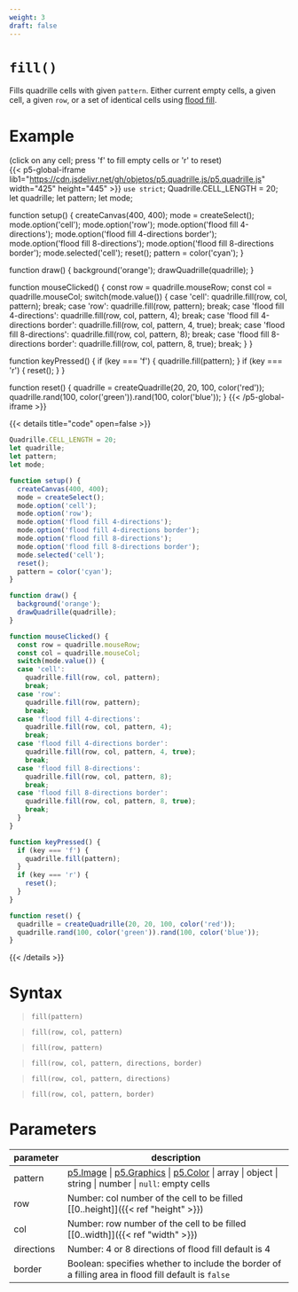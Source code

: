 ```yaml
---
weight: 3
draft: false
---
```


# `fill()`

Fills quadrille cells with given `pattern`. Either current empty cells, a given cell, a given `row`, or a set of identical cells using [flood fill](https://en.m.wikipedia.org/wiki/Flood_fill).

# Example

(click on any cell; press 'f' to fill empty cells or 'r' to reset)\
{{< p5-global-iframe lib1="https://cdn.jsdelivr.net/gh/objetos/p5.quadrille.js/p5.quadrille.js" width="425" height="445" >}}
`use strict`;
Quadrille.CELL_LENGTH = 20;
let quadrille;
let pattern;
let mode;

function setup() {
  createCanvas(400, 400);
  mode = createSelect();
  mode.option('cell');
  mode.option('row');
  mode.option('flood fill 4-directions');
  mode.option('flood fill 4-directions border');
  mode.option('flood fill 8-directions');
  mode.option('flood fill 8-directions border');
  mode.selected('cell');
  reset();
  pattern = color('cyan');
}

function draw() {
  background('orange');
  drawQuadrille(quadrille);
}

function mouseClicked() {
  const row = quadrille.mouseRow;
  const col = quadrille.mouseCol;
  switch(mode.value()) {
  case 'cell':
    quadrille.fill(row, col, pattern);
    break;
  case 'row':
    quadrille.fill(row, pattern);
    break;
  case 'flood fill 4-directions':
    quadrille.fill(row, col, pattern, 4);
    break;
  case 'flood fill 4-directions border':
    quadrille.fill(row, col, pattern, 4, true);
    break;
  case 'flood fill 8-directions':
    quadrille.fill(row, col, pattern, 8);
    break;
  case 'flood fill 8-directions border':
    quadrille.fill(row, col, pattern, 8, true);
    break;
  }
}

function keyPressed() {
  if (key === 'f') {
    quadrille.fill(pattern);
  }
  if (key === 'r') {
    reset();
  }
}

function reset() {
  quadrille = createQuadrille(20, 20, 100, color('red'));
  quadrille.rand(100, color('green')).rand(100, color('blue'));
}
{{< /p5-global-iframe >}}

{{< details title="code" open=false >}}
```js
Quadrille.CELL_LENGTH = 20;
let quadrille;
let pattern;
let mode;

function setup() {
  createCanvas(400, 400);
  mode = createSelect();
  mode.option('cell');
  mode.option('row');
  mode.option('flood fill 4-directions');
  mode.option('flood fill 4-directions border');
  mode.option('flood fill 8-directions');
  mode.option('flood fill 8-directions border');
  mode.selected('cell');
  reset();
  pattern = color('cyan');
}

function draw() {
  background('orange');
  drawQuadrille(quadrille);
}

function mouseClicked() {
  const row = quadrille.mouseRow;
  const col = quadrille.mouseCol;
  switch(mode.value()) {
  case 'cell':
    quadrille.fill(row, col, pattern);
    break;
  case 'row':
    quadrille.fill(row, pattern);
    break;
  case 'flood fill 4-directions':
    quadrille.fill(row, col, pattern, 4);
    break;
  case 'flood fill 4-directions border':
    quadrille.fill(row, col, pattern, 4, true);
    break;
  case 'flood fill 8-directions':
    quadrille.fill(row, col, pattern, 8);
    break;
  case 'flood fill 8-directions border':
    quadrille.fill(row, col, pattern, 8, true);
    break;
  }
}

function keyPressed() {
  if (key === 'f') {
    quadrille.fill(pattern);
  }
  if (key === 'r') {
    reset();
  }
}

function reset() {
  quadrille = createQuadrille(20, 20, 100, color('red'));
  quadrille.rand(100, color('green')).rand(100, color('blue'));
}
```
{{< /details >}}

# Syntax

> `fill(pattern)`

> `fill(row, col, pattern)`

> `fill(row, pattern)`

> `fill(row, col, pattern, directions, border)`

> `fill(row, col, pattern, directions)`

> `fill(row, col, pattern, border)`

# Parameters

| parameter  | description                                                                                                                                                         |
|------------|---------------------------------------------------------------------------------------------------------------------------------------------------------------------|
| pattern    | [p5.Image](https://p5js.org/reference/#/p5.Image) \| [p5.Graphics](https://p5js.org/reference/#/p5.Graphics) \| [p5.Color](https://p5js.org/reference/#/p5.Color) \| array \| object \| string \| number \| `null`: empty cells |
| row        | Number: col number of the cell to be filled [\[0..height\]]({{< ref "height" >}})                                                                                   |
| col        | Number: row number of the cell to be filled [\[0..width\]]({{< ref "width" >}})                                                                                     |
| directions | Number: 4 or 8 directions of flood fill default is 4                                                |
| border     | Boolean: specifies whether to include the border of a filling area in flood fill default is `false` |
